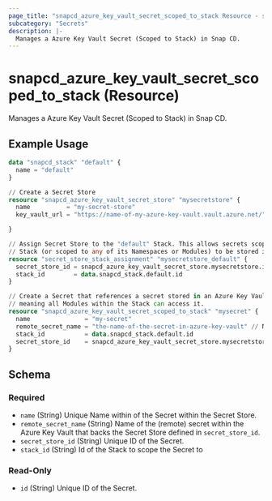 ```yaml
---
page_title: "snapcd_azure_key_vault_secret_scoped_to_stack Resource - snapcd"
subcategory: "Secrets"
description: |-
  Manages a Azure Key Vault Secret (Scoped to Stack) in Snap CD.
---
```


# snapcd_azure_key_vault_secret_scoped_to_stack (Resource)

Manages a Azure Key Vault Secret (Scoped to Stack) in Snap CD.


## Example Usage

```terraform
data "snapcd_stack" "default" {
  name = "default"
}

// Create a Secret Store
resource "snapcd_azure_key_vault_secret_store" "mysecretstore" {
  name          = "my-secret-store"
  key_vault_url = "https://name-of-my-azure-key-vault.vault.azure.net/"

}

// Assign Secret Store to the "default" Stack. This allows secrets scoped to the "default"
// Stack (or scoped to any of its Namespaces or Modules) to be stored in this Secret Store
resource "secret_store_stack_assignment" "mysecretstore_default" {
  secret_store_id = snapcd_azure_key_vault_secret_store.mysecretstore.id
  stack_id        = data.snapcd_stack.default.id
}

// Create a Secret that references a secret stored in an Azure Key Vault. Scope the Secret to the "default" Stack, 
// meaning all Modules within the Stack can access it.
resource "snapcd_azure_key_vault_secret_scoped_to_stack" "mysecret" {
  name               = "my-secret"
  remote_secret_name = "the-name-of-the-secret-in-azure-key-vault" // NOTE this secret must created in the Azure Key Vault separately
  stack_id           = data.snapcd_stack.default.id
  secret_store_id    = snapcd_azure_key_vault_secret_store.mysecretstore.id
}
```

<!-- schema generated by tfplugindocs -->
## Schema

### Required

- `name` (String) Unique Name within of the Secret within the Secret Store.
- `remote_secret_name` (String) Name of the (remote) secret within the Azure Key Vault that backs the Secret Store defined in `secret_store_id`.
- `secret_store_id` (String) Unique ID of the Secret.
- `stack_id` (String) Id of the Stack to scope the Secret to

### Read-Only

- `id` (String) Unique ID of the Secret.
